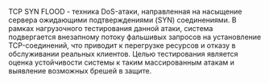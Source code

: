 TCP SYN FLOOD - техника DoS-атаки, направленная на насыщение сервера ожидающими подтверждениями (SYN) соединениями. В рамках нагрузочного тестирования данной атаки, система подвергается внезапному потоку фальшивых запросов на установление TCP-соединений, что приводит к перегрузке ресурсов и отказу в обслуживании реальных клиентов. Целью тестирования является оценка устойчивости системы к таким массированным атакам и выявление возможных брешей в защите.
